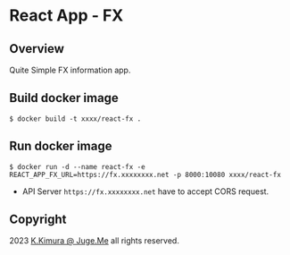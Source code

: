 # React App - FX

## Overview

Quite Simple FX information app.


## Build docker image

`$ docker build -t xxxx/react-fx .`


## Run docker image

`$ docker run -d --name react-fx -e REACT_APP_FX_URL=https://fx.xxxxxxxx.net -p 8000:10080 xxxx/react-fx`

  - API Server `https://fx.xxxxxxxx.net` have to accept CORS request.


## Copyright

2023 [K.Kimura @ Juge.Me](https://github.com/dotnsf) all rights reserved.
